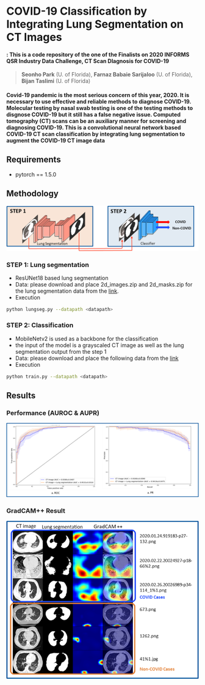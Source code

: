 # COVID-19 Classification by Integrating Lung Segmentation on CT Images
#### : This is a code repository of the one of the **Finalists** on 2020 INFORMS QSR Industry Data Challenge, CT Scan DIagnosis for COVID-19

> **Seonho Park** (U. of Florida), **Farnaz Babaie Sarijaloo** (U. of Florida), **Bijan Taslimi** (U. of Florida)
#### Covid-19 pandemic is the most serious concern of this year, 2020. It is necessary to use effective and reliable methods to diagnose COVID-19. Molecular testing by nasal swab testing is one of the testing methods to disgnose COVID-19 but it still has a false negative issue. Computed tomography (CT) scans can be an auxiliary manner for screening and diagnosing COVID-19. This is a convolutional neural network based COVID-19 CT scan classification by integrating lung segmentation to augment the COVID-19 CT image data


## Requirements
* pytorch == 1.5.0

## Methodology

<div align="center">
  <img src="./figs/steps.png" width = '750px'>
</div>

### STEP 1: Lung segmentation
- ResUNet18 based lung segmentation
- Data: please download and place 2d_images.zip and 2d_masks.zip for the lung segmentation data from the [link](https://www.kaggle.com/kmader/finding-lungs-in-ct-data).
- Execution
```bash
python lungseg.py --datapath <datapath>
```

### STEP 2: Classification
- MobileNetv2 is used as a backbone for the classification
- the input of the model is a grayscaled CT image as well as the lung segmentation output from the step 1
- Data: please download and place the following data from the [link](https://github.com/UCSD-AI4H/COVID-CT)
- Execution
```bash
python train.py --datapath <datapath>
```

## Results
### Performance (AUROC & AUPR)

<div align="center">
  <img src="./figs/performance.png" width = '710px'>
</div>

### GradCAM++ Result

<div align="center">
  <img src="./figs/gradcam.png" width = '710px'>
</div>